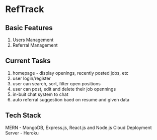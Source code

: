 # RefTrack

## Basic Features 

1. Users Management
2. Referral Management


## Current Tasks 
1. homepage - display openings, recently posted jobs, etc
2. user login/register
3. user can search, sort, filter open positions
4. user can post, edit and delete their job opennings 
5. in-buit chat system to chat
6. auto referral suggestion baed on resume and given data


## Tech Stack
MERN - MongoDB, Express.js, React.js and Node.js
Cloud Deployment Server - Heroku
